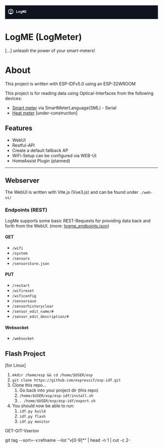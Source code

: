 ![logme-header](images/logme_header.png)

# LogME (LogMeter)

[...] unleash the power of your smart-meters!

# About

This project is written with ESP-IDFv5.0 using an ESP-32WROOM

This project is for reading data using Optical-Interfaces from the following devices:

- [Smart meter]('https://en.wikipedia.org/wiki/Smart_meter') via SmartMeterLanguage(SML) - Serial
- [Heat meter]('https://en.wikipedia.org/wiki/Heat_meter') [under-construction]

## Features

- WebUI
- Restful-API
- Create a default fallback AP
- WiFi-Setup can be configured via WEB-UI
- HomeAssist Plugin (planned)

---

## Webserver

The WebUI is written with Vite.js (Vue3.js) and can be found under `./web-ui/`

### Endpoints (REST)

LogMe supports some basic REST-Requests for providing data back and forth from the WebUI.
(more: [logme_endpoints.json](web-ui/json-server/logme_endpoints.json))

#### GET

- `/wifi`
- `/system`
- `/sensors`
- `/sensorstore.json`

#### PUT

- `/restart`
- `/wifireset`
- `/wificonfig`
- `/sensorsave`
- `/sensorhistoryclear`
- `/sensor_edit_name/#`
- `/sensor_edit_description/#`

#### Websocket

- `/websocket`

## Flash Project

[for Linux]

1. `mkdir /home/esp && cd /home/$USER/esp`
2. `git clone https://github.com/espressif/esp-idf.git`
3. Clone this repo...
    1. Go back into your project dir (this repo)
    2. `/home/$USER/esp/esp-idf/install.sh`
    3. `. /home/$USER/esp/esp-idf/export.sh`
4. You should now be able to run:
    1. `idf.py build`
    2. `idf.py flash`
    3. `idf.py monitor`

GET-GIT-Vserion

git tag --sort=-v:refname --list "v[0-9]*" | head -n 1 | cut -c 2-
